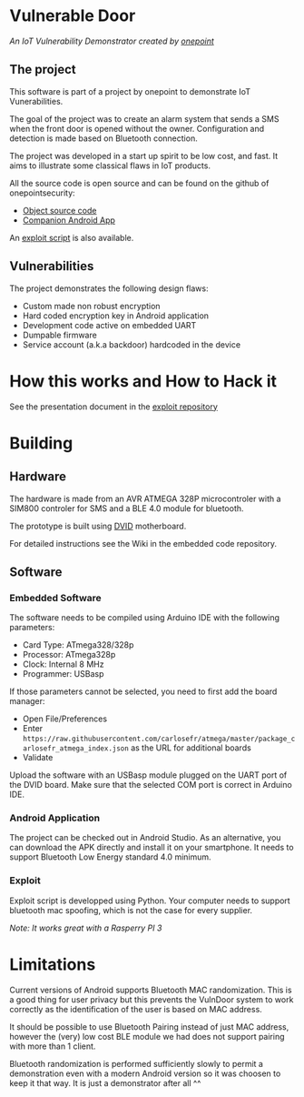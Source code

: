 # Vulnerable Door
*An IoT Vulnerability Demonstrator created by [onepoint](https://www.groupeonepoint.com/)*

## The project
This software is part of a project by onepoint to demonstrate IoT Vunerabilities.

The goal of the project was to create an alarm system that sends a SMS when the front door is opened without the owner. Configuration and detection is made based on Bluetooth connection.

The project was developed in a start up spirit to be low cost, and fast. It aims to illustrate some classical flaws in IoT products.

All the source code is open source and can be found on the github of onepointsecurity:
- [Object source code](https://github.com/onepointsecurity/VulnerableDoor-Embedded)
- [Companion Android App](https://github.com/onepointsecurity/VulnerableDoor-Android)

An [exploit script](https://github.com/onepointsecurity/VulnerableDoor-Exploit) is also available.

## Vulnerabilities

The project demonstrates the following design flaws:
- Custom made non robust encryption
- Hard coded encryption key in Android application
- Development code active on embedded UART
- Dumpable firmware
- Service account (a.k.a backdoor) hardcoded in the device

# How this works and How to Hack it

See the presentation document in the [exploit repository](https://github.com/onepointsecurity/VulnerableDoor-Exploit)

# Building

## Hardware
The hardware is made from an AVR ATMEGA 328P microcontroler with a SIM800 controler for SMS and a BLE 4.0 module for bluetooth.

The prototype is built using [DVID](https://www.dvid.eu) motherboard.

For detailed instructions see the Wiki in the embedded code repository.

## Software

### Embedded Software

The software needs to be compiled using Arduino IDE with the following parameters:
- Card Type: ATmega328/328p
- Processor: ATmega328p
- Clock: Internal 8 MHz
- Programmer: USBasp

If those parameters cannot be selected, you need to first add the board manager:
- Open File/Preferences
- Enter `https://raw.githubusercontent.com/carlosefr/atmega/master/package_carlosefr_atmega_index.json` as the URL for additional boards
- Validate

Upload the software with an USBasp module plugged on the UART port of the DVID board. Make sure that the selected COM port is correct in Arduino IDE.

### Android Application

The project can be checked out in Android Studio. As an alternative, you can download the APK directly and install it on your smartphone. It needs to support Bluetooth Low Energy standard 4.0 minimum.

### Exploit

Exploit script is developped using Python. Your computer needs to support bluetooth mac spoofing, which is not the case for every supplier.

*Note: It works great with a Rasperry PI 3*

# Limitations

Current versions of Android supports Bluetooth MAC randomization. This is a good thing for user privacy but this prevents the VulnDoor system to work correctly as the identification of the user is based on MAC address.

It should be possible to use Bluetooth Pairing instead of just MAC address, however the (very) low cost BLE module we had does not support pairing with more than 1 client.

Bluetooth randomization is performed sufficiently slowly to permit a demonstration even with a modern Android version so it was choosen to keep it that way. It is just a demonstrator after all ^^
